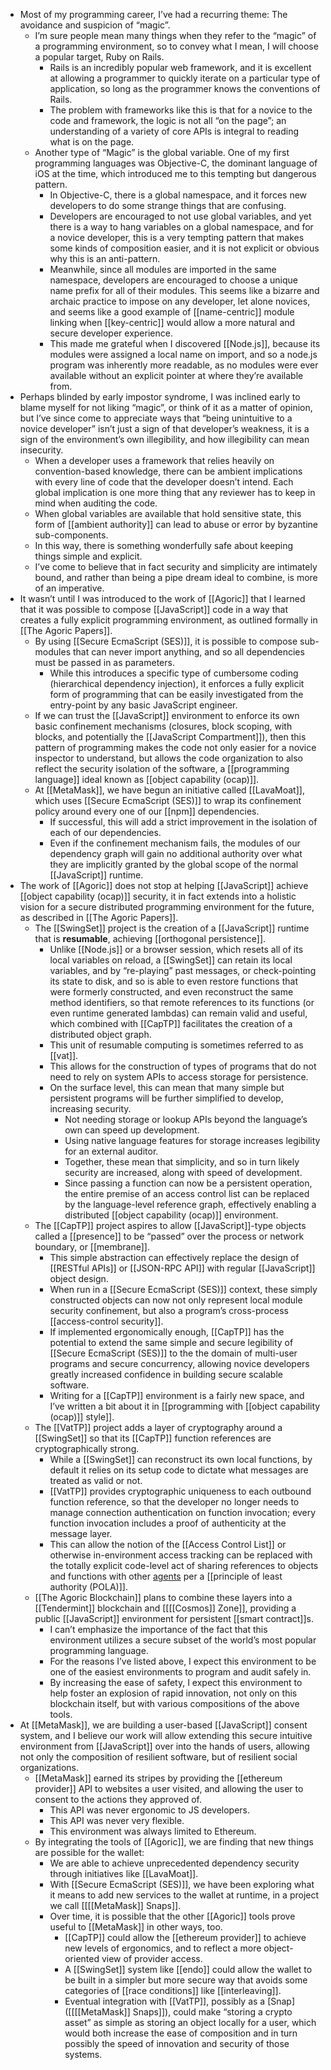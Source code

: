 - Most of my programming career, I’ve had a recurring theme: The avoidance and suspicion of “magic”.
    - I’m sure people mean many things when they refer to the “magic” of a programming environment, so to convey what I mean, I will choose a popular target, Ruby on Rails.
        - Rails is an incredibly popular web framework, and it is excellent at allowing a programmer to quickly iterate on a particular type of application, so long as the programmer knows the conventions of Rails.
        - The problem with frameworks like this is that for a novice to the code and framework, the logic is not all “on the page”; an understanding of a variety of core APIs is integral to reading what is on the page.
    - Another type of “Magic” is the global variable. One of my first programming languages was Objective-C, the dominant language of iOS at the time, which introduced me to this tempting but dangerous pattern.
        - In Objective-C, there is a global namespace, and it forces new developers to do some strange things that are confusing.
        - Developers are encouraged to not use global variables, and yet there is a way to hang variables on a global namespace, and for a novice developer, this is a very tempting pattern that makes some kinds of composition easier, and it is not explicit or obvious why this is an anti-pattern.
        - Meanwhile, since all modules are imported in the same namespace, developers are encouraged to choose a unique name prefix for all of their modules. This seems like a bizarre and archaic practice to impose on any developer, let alone novices, and seems like a good example of [[name-centric]] module linking when [[key-centric]] would allow a more natural and secure developer experience.
        - This made me grateful when I discovered [[Node.js]], because its modules were assigned a local name on import, and so a node.js program was inherently more readable, as no modules were ever available without an explicit pointer at where they’re available from.
- Perhaps blinded by early impostor syndrome, I was inclined early to blame myself for not liking “magic”, or think of it as a matter of opinion, but I’ve since come to appreciate ways that “being unintuitive to a novice developer” isn’t just a sign of that developer’s weakness, it is a sign of the environment’s own illegibility, and how illegibility can mean insecurity.
    - When a developer uses a framework that relies heavily on convention-based knowledge, there can be ambient implications with every line of code that the developer doesn’t intend. Each global implication is one more thing that any reviewer has to keep in mind when auditing the code.
    - When global variables are available that hold sensitive state, this form of [[ambient authority]] can lead to abuse or error by byzantine sub-components.
    - In this way, there is something wonderfully safe about keeping things simple and explicit.
    - I’ve come to believe that in fact security and simplicity are intimately bound, and rather than being a pipe dream ideal to combine, is more of an imperative.
- It wasn’t until I was introduced to the work of [[Agoric]] that I learned that it was possible to compose [[JavaScript]] code in a way that creates a fully explicit programming environment, as outlined formally in [[The Agoric Papers]].
    - By using [[Secure EcmaScript (SES)]], it is possible to compose sub-modules that can never import anything, and so all dependencies must be passed in as parameters.
        - While this introduces a specific type of cumbersome coding (hierarchical dependency injection), it enforces a fully explicit form of programming that can be easily investigated from the entry-point by any basic JavaScript engineer.
    - If we can trust the [[JavaScript]] environment to enforce its own basic confinement mechanisms (closures, block scoping, with blocks, and potentially the [[JavaScript Compartment]]), then this pattern of programming makes the code not only easier for a novice inspector to understand, but allows the code organization to also reflect the security isolation of the software, a [[programming language]] ideal known as [[object capability (ocap)]].
    - At [[MetaMask]], we have begun an initiative called [[LavaMoat]], which uses [[Secure EcmaScript (SES)]] to wrap its confinement policy around every one of our [[npm]] dependencies.
        - If successful, this will add a strict improvement in the isolation of each of our dependencies.
        - Even if the confinement mechanism fails, the modules of our dependency graph will gain no additional authority over what they are implicitly granted by the global scope of the normal [[JavaScript]] runtime.
- The work of [[Agoric]] does not stop at helping [[JavaScript]] achieve [[object capability (ocap)]] security, it in fact extends into a holistic vision for a secure distributed programming environment for the future, as described in [[The Agoric Papers]].
    - The [[SwingSet]] project is the creation of a [[JavaScript]] runtime that is __resumable__, achieving [[orthogonal persistence]].
        - Unlike [[Node.js]] or a browser session, which resets all of its local variables on reload, a [[SwingSet]] can retain its local variables, and by “re-playing” past messages, or check-pointing its state to disk, and so is able to even restore functions that were formerly constructed, and even reconstruct the same method identifiers, so that remote references to its functions (or even runtime generated lambdas) can remain valid and useful, which combined with [[CapTP]] facilitates the creation of a distributed object graph.
        - This unit of resumable computing is sometimes referred to as [[vat]].
        - This allows for the construction of types of programs that do not need to rely on system APIs to access storage for persistence.
        - On the surface level, this can mean that many simple but persistent programs will be further simplified to develop, increasing security.
            - Not needing storage or lookup APIs beyond the language’s own can speed up development.
            - Using native language features for storage increases legibility for an external auditor.
            - Together, these mean that simplicity, and so in turn likely security are increased, along with speed of development.
            - Since passing a function can now be a persistent operation, the entire premise of an access control list can be replaced by the language-level reference graph, effectively enabling a distributed [[object capability (ocap)]] environment.
    - The [[CapTP]] project aspires to allow [[JavaScript]]-type objects called a [[presence]] to be “passed” over the process or network boundary, or [[membrane]].
        - This simple abstraction can effectively replace the design of [[RESTful APIs]] or [[JSON-RPC API]] with regular [[JavaScript]] object design.
        - When run in a [[Secure EcmaScript (SES)]] context, these simply constructed objects can now not only represent local module security confinement, but also a program’s cross-process [[access-control security]].
        - If implemented ergonomically enough, [[CapTP]] has the potential to extend the same simple and secure legibility of [[Secure EcmaScript (SES)]] to the the domain of multi-user programs and secure concurrency, allowing novice developers greatly increased confidence in building secure scalable software.
        - Writing for a [[CapTP]] environment is a fairly new space, and I’ve written a bit about it in [[programming with [[object capability (ocap)]] style]].
    - The [[VatTP]] project adds a layer of cryptography around a [[SwingSet]] so that its [[CapTP]] function references are cryptographically strong.
        - While a [[SwingSet]] can reconstruct its own local functions, by default it relies on its setup code to dictate what messages are treated as valid or not.
        - [[VatTP]] provides cryptographic uniqueness to each outbound function reference, so that the developer no longer needs to manage connection authentication on function invocation; every function invocation includes a proof of authenticity at the message layer.
        - This can allow the notion of the [[Access Control List]] or otherwise in-environment access tracking can be replaced with the totally explicit code-level act of sharing references to objects and functions with other [agents]([[agent]]) per a [[principle of least authority (POLA)]].
    - [[The Agoric Blockchain]] plans to combine these layers into a [[Tendermint]] blockchain and [[[[Cosmos]] Zone]], providing a public [[JavaScript]] environment for persistent [[smart contract]]s.
        - I can’t emphasize the importance of the fact that this environment utilizes a secure subset of the world’s most popular programming language.
        - For the reasons I’ve listed above, I expect this environment to be one of the easiest environments to program and audit safely in.
        - By increasing the ease of safety, I expect this environment to help foster an explosion of rapid innovation, not only on this blockchain itself, but with various compositions of the above tools.
- At [[MetaMask]], we are building a user-based [[JavaScript]] consent system, and I believe our work will allow extending this secure intuitive environment from [[JavaScript]] over into the hands of users, allowing not only the composition of resilient software, but of resilient social organizations.
    - [[MetaMask]] earned its stripes by providing the [[ethereum provider]] API to websites a user visited, and allowing the user to consent to the actions they approved of.
        - This API was never ergonomic to JS developers.
        - This API was never very flexible.
        - This environment was always limited to Ethereum.
    - By integrating the tools of [[Agoric]], we are finding that new things are possible for the wallet:
        - We are able to achieve unprecedented dependency security through initiatives like [[LavaMoat]].
        - With [[Secure EcmaScript (SES)]], we have been exploring what it means to add new services to the wallet at runtime, in a project we call [[[[MetaMask]] Snaps]].
        - Over time, it is possible that the other [[Agoric]] tools prove useful to [[MetaMask]] in other ways, too.
            - [[CapTP]] could allow the [[ethereum provider]] to achieve new levels of ergonomics, and to reflect a more object-oriented view of provider access.
            - A [[SwingSet]] system like [[endo]] could allow the wallet to be built in a simpler but more secure way that avoids some categories of [[race conditions]] like [[interleaving]].
            - Eventual integration with [[VatTP]], possibly as a [Snap]([[[[MetaMask]] Snaps]]), could make “storing a crypto asset” as simple as storing an object locally for a user, which would both increase the ease of composition and in turn possibly the speed of innovation and security of those systems.

